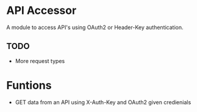 # API Accessor
A module to access API's using OAuth2 or Header-Key authentication.

## TODO
* More request types

# Funtions
* GET data from an API using X-Auth-Key and OAuth2 given credienials

